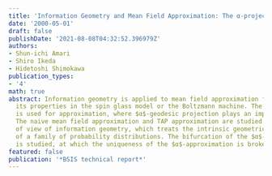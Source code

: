 ```yaml
---
title: 'Information Geometry and Mean Field Approximation: The α-projection Approach'
date: '2000-05-01'
draft: false
publishDate: '2021-08-08T04:32:52.396979Z'
authors:
- Shun-ichi Amari
- Shiro Ikeda
- Hidetoshi Shimokawa
publication_types:
- '4'
math: true
abstract: Information geometry is applied to mean field approximation for elucidating
  its properties in the spin glass model or the Boltzmann machine. The $α$-divergence
  is used for approximation, where $α$-geodesic projection plays an important role.
  The naive mean field approximation and TAP approximation are studied from the point
  of view of information geometry, which treats the intrinsic geometric structures
  of a family of probability distributions. The bifurcation of the $α$-projection
  is studied, at which the uniqueness of the $α$-approximation is broken.
featured: false
publication: '*BSIS technical report*'
---
```

